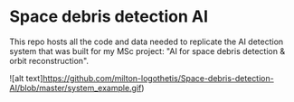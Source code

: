 # Space debris detection AI

This repo hosts all the code and data needed to replicate the AI detection system that was built for my MSc project: "AI for space debris detection & orbit reconstruction".

![alt text]https://github.com/milton-logothetis/Space-debris-detection-AI/blob/master/system_example.gif)
